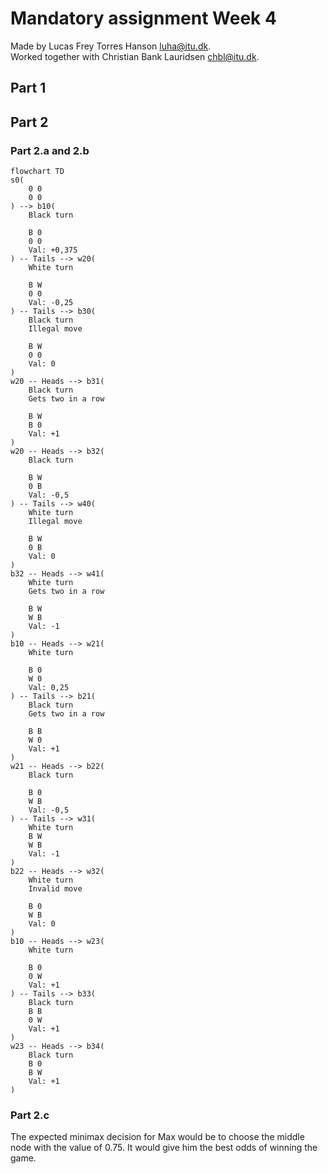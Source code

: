 # Mandatory assignment Week 4

Made by Lucas Frey Torres Hanson [luha@itu.dk](mailto:luha@itu.dk).\
Worked together with Christian Bank Lauridsen [chbl@itu.dk](mailto:chbl@itu.dk).

## Part 1

## Part 2

### Part 2.a and 2.b

```mermaid
flowchart TD
s0(
    0 0
    0 0
) --> b10(
    Black turn

    B 0
    0 0
    Val: +0,375
) -- Tails --> w20(
    White turn

    B W
    0 0
    Val: -0,25
) -- Tails --> b30(
    Black turn
    Illegal move

    B W
    0 0
    Val: 0
)
w20 -- Heads --> b31(
    Black turn
    Gets two in a row

    B W
    B 0
    Val: +1
)
w20 -- Heads --> b32(
    Black turn

    B W
    0 B
    Val: -0,5
) -- Tails --> w40(
    White turn
    Illegal move

    B W
    0 B
    Val: 0
)
b32 -- Heads --> w41(
    White turn
    Gets two in a row

    B W
    W B
    Val: -1
)
b10 -- Heads --> w21(
    White turn

    B 0
    W 0
    Val: 0,25
) -- Tails --> b21(
    Black turn
    Gets two in a row

    B B
    W 0
    Val: +1
)
w21 -- Heads --> b22(
    Black turn

    B 0
    W B
    Val: -0,5
) -- Tails --> w31(
    White turn
    B W
    W B
    Val: -1
)
b22 -- Heads --> w32(
    White turn
    Invalid move

    B 0
    W B
    Val: 0
)
b10 -- Heads --> w23(
    White turn

    B 0
    0 W
    Val: +1
) -- Tails --> b33(
    Black turn
    B B
    0 W
    Val: +1
)
w23 -- Heads --> b34(
    Black turn
    B 0
    B W
    Val: +1
)
```

### Part 2.c

The expected minimax decision for Max would be to choose the middle node with the value of 0.75.
It would give him the best odds of winning the game.
